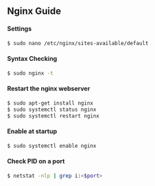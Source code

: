 ## Nginx Guide

#### Settings
```bash 
$ sudo nano /etc/nginx/sites-available/default
```
#### Syntax Checking 
```bash 
$ sudo nginx -t
```
#### Restart the nginx webserver
```bash 
$ sudo apt-get install nginx
$ sudo systemctl status nginx
$ sudo systemctl restart nginx
```
#### Enable at startup
```bash 
$ sudo systemctl enable nginx
```
#### Check PID on a port
```bash 
$ netstat -nlp | grep i:<$port>
```
